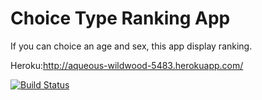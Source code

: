 # Choice Type Ranking App

If you can choice an age and sex, this app display ranking.


Heroku:http://aqueous-wildwood-5483.herokuapp.com/

[![Build Status](https://travis-ci.org/k-kurakata/rank.svg?branch=master)](https://travis-ci.org/k-kurakata/rank)
